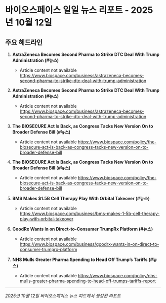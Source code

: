 # 바이오스페이스 일일 뉴스 리포트 - 2025년 10월 12일


## 주요 헤드라인

1. **AstraZeneca Becomes Second Pharma to Strike DTC Deal With Trump Administration (#뉴스)**
   - Article content not available
   <https://www.biospace.com/business/astrazeneca-becomes-second-pharma-to-strike-dtc-deal-with-trump-administration>

2. **AstraZeneca Becomes Second Pharma to Strike DTC Deal With Trump Administration (#뉴스)**
   - Article content not available
   <https://www.biospace.com/business/astrazeneca-becomes-second-pharma-to-strike-dtc-deal-with-trump-administration>

3. **The BIOSECURE Act Is Back, as Congress Tacks New Version On to Broader Defense Bill (#뉴스)**
   - Article content not available
   <https://www.biospace.com/policy/the-biosecure-act-is-back-as-congress-tacks-new-version-on-to-broader-defense-bill>

4. **The BIOSECURE Act Is Back, as Congress Tacks New Version On to Broader Defense Bill (#뉴스)**
   - Article content not available
   <https://www.biospace.com/policy/the-biosecure-act-is-back-as-congress-tacks-new-version-on-to-broader-defense-bill>

5. **BMS Makes $1.5B Cell Therapy Play With Orbital Takeover (#뉴스)**
   - Article content not available
   <https://www.biospace.com/business/bms-makes-1-5b-cell-therapy-play-with-orbital-takeover>

6. **GoodRx Wants In on Direct-to-Consumer TrumpRx Platform (#뉴스)**
   - Article content not available
   <https://www.biospace.com/business/goodrx-wants-in-on-direct-to-consumer-trumprx-platform>

7. **NHS Mulls Greater Pharma Spending to Head Off Trump’s Tariffs (#뉴스)**
   - Article content not available
   <https://www.biospace.com/policy/nhs-mulls-greater-pharma-spending-to-head-off-trumps-tariffs-report>


---
*2025년 10월 12일 바이오스페이스 뉴스 피드에서 생성된 리포트*